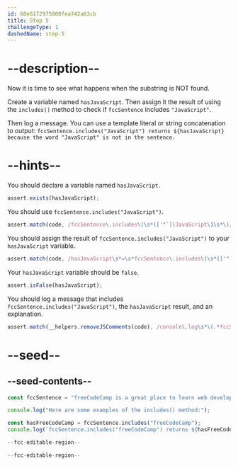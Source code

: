 ```yaml
---
id: 68e6172975008fea742a63cb
title: Step 5
challengeType: 1
dashedName: step-5
---
```


# --description--

Now it is time to see what happens when the substring is NOT found.

Create a variable named `hasJavaScript`. Then assign it the result of using the `includes()` method to check if `fccSentence` includes `"JavaScript"`.

Then log a message. You can use a template literal or string concatenation to output: `fccSentence.includes("JavaScript") returns ${hasJavaScript} because the word "JavaScript" is not in the sentence.`

# --hints--

You should declare a variable named `hasJavaScript`.

```js
assert.exists(hasJavaScript);
```

You should use `fccSentence.includes("JavaScript")`.

```js
assert.match(code, /fccSentence\.includes\(\s*(['"`])JavaScript\1\s*\)/);
```

You should assign the result of `fccSentence.includes("JavaScript")` to your `hasJavaScript` variable.

```js
assert.match(code, /hasJavaScript\s*=\s*fccSentence\.includes\(\s*(['"`])JavaScript\1\s*\)/);
```

Your `hasJavaScript` variable should be `false`.

```js
assert.isFalse(hasJavaScript);
```

You should log a message that includes `fccSentence.includes("JavaScript")`, the `hasJavaScript` result, and an explanation.

```js
assert.match(__helpers.removeJSComments(code), /console\.log\s*\(.*fccSentence\.includes.*JavaScript.*hasJavaScript.*\)/);
```

# --seed--

## --seed-contents--

```js
const fccSentence = "freeCodeCamp is a great place to learn web development.";

console.log("Here are some examples of the includes() method:");

const hasFreeCodeCamp = fccSentence.includes("freeCodeCamp");
console.log(`fccSentence.includes("freeCodeCamp") returns ${hasFreeCodeCamp} because the word "freeCodeCamp" is in the sentence.`);

--fcc-editable-region--

--fcc-editable-region--
```
